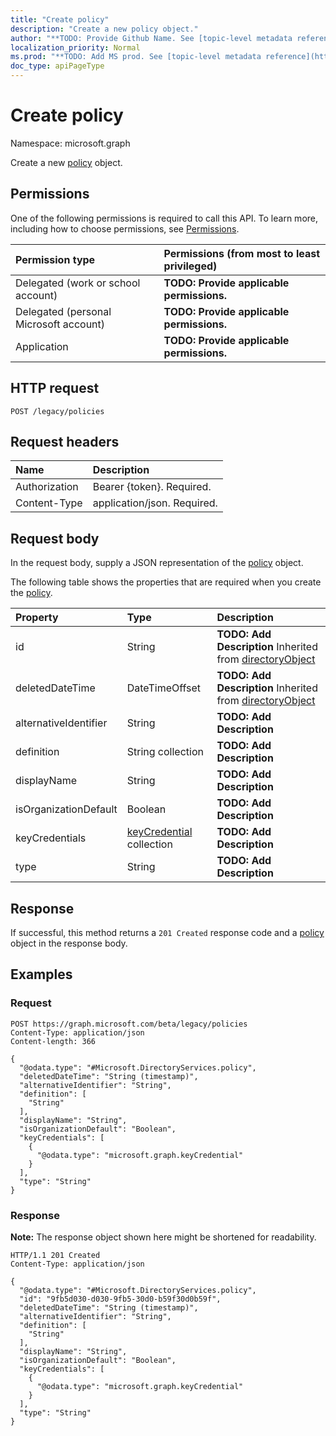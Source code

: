 ```yaml
---
title: "Create policy"
description: "Create a new policy object."
author: "**TODO: Provide Github Name. See [topic-level metadata reference](https://msgo.azurewebsites.net/add/document/guidelines/metadata.html#topic-level-metadata)**"
localization_priority: Normal
ms.prod: "**TODO: Add MS prod. See [topic-level metadata reference](https://msgo.azurewebsites.net/add/document/guidelines/metadata.html#topic-level-metadata)**"
doc_type: apiPageType
---
```


# Create policy
Namespace: microsoft.graph

Create a new [policy](../resources/policy.md) object.

## Permissions
One of the following permissions is required to call this API. To learn more, including how to choose permissions, see [Permissions](/graph/permissions-reference).

|Permission type|Permissions (from most to least privileged)|
|:---|:---|
|Delegated (work or school account)|**TODO: Provide applicable permissions.**|
|Delegated (personal Microsoft account)|**TODO: Provide applicable permissions.**|
|Application|**TODO: Provide applicable permissions.**|

## HTTP request

<!-- {
  "blockType": "ignored"
}
-->
``` http
POST /legacy/policies
```

## Request headers
|Name|Description|
|:---|:---|
|Authorization|Bearer {token}. Required.|
|Content-Type|application/json. Required.|

## Request body
In the request body, supply a JSON representation of the [policy](../resources/policy.md) object.

The following table shows the properties that are required when you create the [policy](../resources/policy.md).

|Property|Type|Description|
|:---|:---|:---|
|id|String|**TODO: Add Description** Inherited from [directoryObject](../resources/directoryobject.md)|
|deletedDateTime|DateTimeOffset|**TODO: Add Description** Inherited from [directoryObject](../resources/directoryobject.md)|
|alternativeIdentifier|String|**TODO: Add Description**|
|definition|String collection|**TODO: Add Description**|
|displayName|String|**TODO: Add Description**|
|isOrganizationDefault|Boolean|**TODO: Add Description**|
|keyCredentials|[keyCredential](../resources/keycredential.md) collection|**TODO: Add Description**|
|type|String|**TODO: Add Description**|



## Response

If successful, this method returns a `201 Created` response code and a [policy](../resources/policy.md) object in the response body.

## Examples

### Request
<!-- {
  "blockType": "request",
  "name": "create_policy_from_"
}
-->
``` http
POST https://graph.microsoft.com/beta/legacy/policies
Content-Type: application/json
Content-length: 366

{
  "@odata.type": "#Microsoft.DirectoryServices.policy",
  "deletedDateTime": "String (timestamp)",
  "alternativeIdentifier": "String",
  "definition": [
    "String"
  ],
  "displayName": "String",
  "isOrganizationDefault": "Boolean",
  "keyCredentials": [
    {
      "@odata.type": "microsoft.graph.keyCredential"
    }
  ],
  "type": "String"
}
```


### Response
**Note:** The response object shown here might be shortened for readability.
<!-- {
  "blockType": "response",
  "truncated": true,
  "@odata.type": "Microsoft.DirectoryServices.policy"
}
-->
``` http
HTTP/1.1 201 Created
Content-Type: application/json

{
  "@odata.type": "#Microsoft.DirectoryServices.policy",
  "id": "9fb5d030-d030-9fb5-30d0-b59f30d0b59f",
  "deletedDateTime": "String (timestamp)",
  "alternativeIdentifier": "String",
  "definition": [
    "String"
  ],
  "displayName": "String",
  "isOrganizationDefault": "Boolean",
  "keyCredentials": [
    {
      "@odata.type": "microsoft.graph.keyCredential"
    }
  ],
  "type": "String"
}
```


